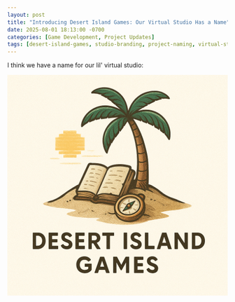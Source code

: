 ```yaml
---
layout: post
title: "Introducing Desert Island Games: Our Virtual Studio Has a Name"
date: 2025-08-01 18:13:00 -0700
categories: [Game Development, Project Updates]
tags: [desert-island-games, studio-branding, project-naming, virtual-studio]
---
```


I think we have a name for our lil' virtual studio:

![desert-island-games](/assets/img/posts/2025-08-01/desert-island-games.png)
